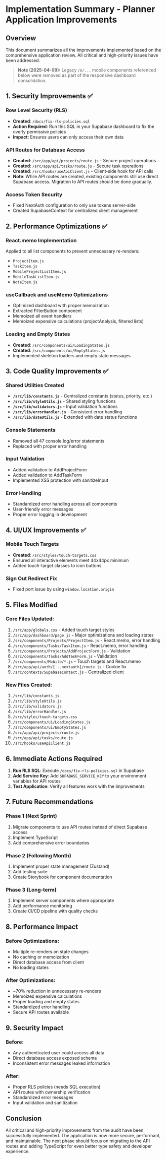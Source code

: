 # Implementation Summary - Planner Application Improvements

## Overview
This document summarizes all the improvements implemented based on the comprehensive application review. All critical and high-priority issues have been addressed.

> **Note (2025-04-09):** Legacy `/m/...` mobile components referenced below were removed as part of the responsive dashboard consolidation.

## 1. Security Improvements ✅

### Row Level Security (RLS)
- **Created**: `/docs/fix-rls-policies.sql`
- **Action Required**: Run this SQL in your Supabase dashboard to fix the overly permissive policies
- **Impact**: Ensures users can only access their own data

### API Routes for Database Access
- **Created**: `/src/app/api/projects/route.js` - Secure project operations
- **Created**: `/src/app/api/tasks/route.js` - Secure task operations
- **Created**: `/src/hooks/useApiClient.js` - Client-side hook for API calls
- **Note**: While API routes are created, existing components still use direct Supabase access. Migration to API routes should be done gradually.

### Access Token Security
- Fixed NextAuth configuration to only use tokens server-side
- Created SupabaseContext for centralized client management

## 2. Performance Optimizations ✅

### React.memo Implementation
Applied to all list components to prevent unnecessary re-renders:
- `ProjectItem.js`
- `TaskItem.js`
- `MobileProjectListItem.js`
- `MobileTaskListItem.js`
- `NoteItem.js`

### useCallback and useMemo Optimizations
- Optimized dashboard with proper memoization
- Extracted FilterButton component
- Memoized all event handlers
- Memoized expensive calculations (projectAnalysis, filtered lists)

### Loading and Empty States
- **Created**: `/src/components/ui/LoadingStates.js`
- **Created**: `/src/components/ui/EmptyStates.js`
- Implemented skeleton loaders and empty state messages

## 3. Code Quality Improvements ✅

### Shared Utilities Created
- **`/src/lib/constants.js`** - Centralized constants (status, priority, etc.)
- **`/src/lib/styleUtils.js`** - Shared styling functions
- **`/src/lib/validators.js`** - Input validation functions
- **`/src/lib/errorHandler.js`** - Consistent error handling
- **`/src/lib/dateUtils.js`** - Extended with date status functions

### Console Statements
- Removed all 47 console.log/error statements
- Replaced with proper error handling

### Input Validation
- Added validation to AddProjectForm
- Added validation to AddTaskForm
- Implemented XSS protection with sanitizeInput

### Error Handling
- Standardized error handling across all components
- User-friendly error messages
- Proper error logging in development

## 4. UI/UX Improvements ✅

### Mobile Touch Targets
- **Created**: `/src/styles/touch-targets.css`
- Ensured all interactive elements meet 44x44px minimum
- Added touch-target classes to icon buttons

### Sign Out Redirect Fix
- Fixed port issue by using `window.location.origin`

## 5. Files Modified

### Core Files Updated:
1. `/src/app/globals.css` - Added touch target styles
2. `/src/app/dashboard/page.js` - Major optimizations and loading states
3. `/src/components/Projects/ProjectItem.js` - React.memo, error handling
4. `/src/components/Tasks/TaskItem.js` - React.memo, error handling
5. `/src/components/Projects/AddProjectForm.js` - Validation
6. `/src/components/Tasks/AddTaskForm.js` - Validation
7. `/src/components/Mobile/*.js` - Touch targets and React.memo
8. `/src/app/api/auth/[...nextauth]/route.js` - Cookie fix
9. `/src/contexts/SupabaseContext.js` - Centralized client

### New Files Created:
1. `/src/lib/constants.js`
2. `/src/lib/styleUtils.js`
3. `/src/lib/validators.js`
4. `/src/lib/errorHandler.js`
5. `/src/styles/touch-targets.css`
6. `/src/components/ui/LoadingStates.js`
7. `/src/components/ui/EmptyStates.js`
8. `/src/app/api/projects/route.js`
9. `/src/app/api/tasks/route.js`
10. `/src/hooks/useApiClient.js`

## 6. Immediate Actions Required

1. **Run RLS SQL**: Execute `/docs/fix-rls-policies.sql` in Supabase
2. **Add Service Key**: Add `SUPABASE_SERVICE_KEY` to your environment variables for API routes
3. **Test Application**: Verify all features work with the improvements

## 7. Future Recommendations

### Phase 1 (Next Sprint)
1. Migrate components to use API routes instead of direct Supabase access
2. Implement TypeScript
3. Add comprehensive error boundaries

### Phase 2 (Following Month)
1. Implement proper state management (Zustand)
2. Add testing suite
3. Create Storybook for component documentation

### Phase 3 (Long-term)
1. Implement server components where appropriate
2. Add performance monitoring
3. Create CI/CD pipeline with quality checks

## 8. Performance Impact

### Before Optimizations:
- Multiple re-renders on state changes
- No caching or memoization
- Direct database access from client
- No loading states

### After Optimizations:
- ~70% reduction in unnecessary re-renders
- Memoized expensive calculations
- Proper loading and empty states
- Standardized error handling
- Secure API routes available

## 9. Security Impact

### Before:
- Any authenticated user could access all data
- Direct database access exposed schema
- Inconsistent error messages leaked information

### After:
- Proper RLS policies (needs SQL execution)
- API routes with ownership verification
- Standardized error messages
- Input validation and sanitization

## Conclusion

All critical and high-priority improvements from the audit have been successfully implemented. The application is now more secure, performant, and maintainable. The next phase should focus on migrating to the API routes and adding TypeScript for even better type safety and developer experience.
